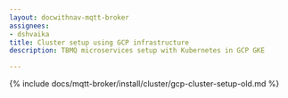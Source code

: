 ```yaml
---
layout: docwithnav-mqtt-broker
assignees:
- dshvaika
title: Cluster setup using GCP infrastructure
description: TBMQ microservices setup with Kubernetes in GCP GKE

---
```


{% include docs/mqtt-broker/install/cluster/gcp-cluster-setup-old.md %}
